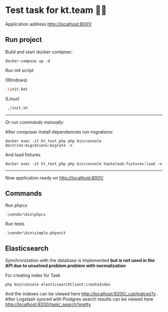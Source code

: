 # Test task for kt.team 👨‍💻

Application address [http://localhost:8001/](http://localhost:8001/)

## Run project

Build and start docker container:
```shell script
docker-compose up -d
```

Run init script

(Windows)

```bash
.\init.bat
```

(Linux)

```bash
 ./init.sh
```

----

*Or run commands manually:*

After composer install dependencies run migrations:

```shell script
docker exec -it kt_test_php php bin/console doctrine:migrations:migrate -n
```

And load fixtures

```
docker exec -it kt_test_php php bin/console hautelook:fixtures:load -n
```

----

Now application ready on [http://localhost:8001/](http://localhost:8001/)

## Commands
Run phpcs

```shell script
.\vendor\bin\phpcs
```

Run tests

```shell script
.\vendor\bin\simple-phpunit
```

## Elasticsearch

Synchronization with the database is implemented **but is not used in the API due to unsolved problem problem with normalization**  

For creating index for Task

```shell
php bin/console elasticsearchClient:createIndex
```

And the indexes can be viewed here [http://localhost:9200/_cat/indices?v](http://localhost:9200/_cat/indices?v) . After Logstash synced with Postgres search results can be viewed here [http://localhost:9200/task/_search?pretty](http://localhost:9200/task/_search?pretty)